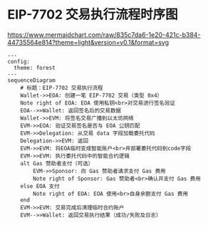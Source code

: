 # EIP-7702 交易执行流程时序图

https://www.mermaidchart.com/raw/835c7da6-1e20-421c-b384-44735564e814?theme=light&version=v0.1&format=svg

```
---
config:
  theme: forest
---
sequenceDiagram
    # 标题：EIP-7702 交易执行流程
    Wallet->>EOA: 创建一笔 EIP-7702 交易（类型 0x4）
    Note right of EOA: EOA 使用私钥<br>对交易进行签名验证
    EOA-->>Wallet: 返回签名后的交易数据
    Wallet->>EVM: 将签名交易广播到以太坊网络
    EVM->>EOA: 验证交易签名是否与 EOA 公钥匹配
    EVM->>Delegation: 从交易 data 字段加载委托代码
    Delegation->>EVM: 返回 
    EVM->>EVM: 将EOA临时变成智能账户<br>并部署委托代码到code字段
    EVM->>EVM: 执行委托代码中的智能合约逻辑
    alt Gas 赞助者支付（可选）
        EVM->>Sponsor: 向 Gas 赞助者请求支付 Gas 费用
        Note right of Sponsor: Gas 赞助者<br>确认并支付 Gas 费用
    else EOA 支付
        Note right of EOA: EOA 使用<br>自身余额支付 Gas 费用
    end
    EVM->>EVM: 交易完成后清理临时合约账户
    EVM-->>Wallet: 返回交易执行结果（成功/失败及日志）
```

